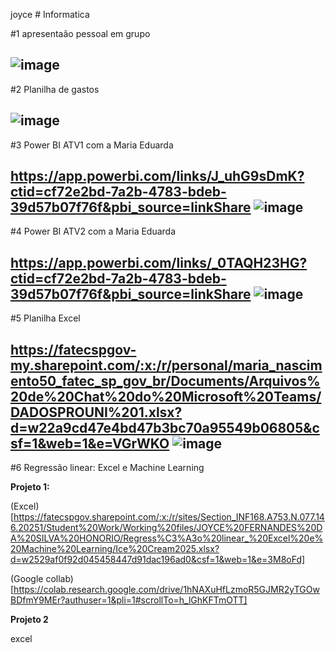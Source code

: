 joyce # Informatica

#1 apresentaão pessoal em grupo

![image](https://github.com/user-attachments/assets/d240b1d7-90e2-40ba-b243-e2589dd64567)
------------------------------------------------------------------------------------------------------------------------------------------------------
#2 Planilha de gastos

![image](https://github.com/user-attachments/assets/8ca2ba10-9331-499a-896d-5fc2319b2904)
------------------------------------------------------------------------------------------------------------------------------------------------------
#3 Power BI ATV1 com a Maria Eduarda

https://app.powerbi.com/links/J_uhG9sDmK?ctid=cf72e2bd-7a2b-4783-bdeb-39d57b07f76f&pbi_source=linkShare
![image](https://github.com/user-attachments/assets/3aee0799-3510-4c97-85ff-7fd306097606)
------------------------------------------------------------------------------------------------------------------------------------------------------
#4 Power BI ATV2 com a Maria Eduarda

https://app.powerbi.com/links/_0TAQH23HG?ctid=cf72e2bd-7a2b-4783-bdeb-39d57b07f76f&pbi_source=linkShare
![image](https://github.com/user-attachments/assets/71fda173-e974-4280-afed-cddcf1526173)
------------------------------------------------------------------------------------------------------------------------------------------------------
#5 Planilha Excel

https://fatecspgov-my.sharepoint.com/:x:/r/personal/maria_nascimento50_fatec_sp_gov_br/Documents/Arquivos%20de%20Chat%20do%20Microsoft%20Teams/DADOSPROUNI%201.xlsx?d=w22a9cd47e4bd47b3bc70a95549b06805&csf=1&web=1&e=VGrWKO
![image](https://github.com/user-attachments/assets/2620c6c0-ac50-434c-a884-cf9b6174b660)
------------------------------------------------------------------------------------------------------------------------------------------------------
#6 Regressão linear: Excel e Machine Learning

**Projeto 1:**

(Excel)[https://fatecspgov.sharepoint.com/:x:/r/sites/Section_INF168.A753.N.077.146.20251/Student%20Work/Working%20files/JOYCE%20FERNANDES%20DA%20SILVA%20HONORIO/Regress%C3%A3o%20linear_%20Excel%20e%20Machine%20Learning/Ice%20Cream2025.xlsx?d=w2529af0f92d045458447d91dac196ad0&csf=1&web=1&e=3M8oFd]

(Google collab) [https://colab.research.google.com/drive/1hNAXuHfLzmoR5GJMR2yTGOwBDfmY9MEr?authuser=1&pli=1#scrollTo=h_lGhKFTmOTT]

**Projeto 2**

excel

